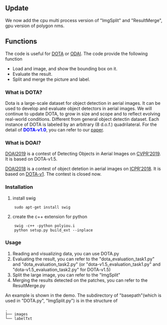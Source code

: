 
## Update


<p>
    We now add the cpu multi process version of "ImgSplit" and "ResultMerge", gpu version of polygon nms.
</p>

## Functions

The code is useful for <a href="http://captain.whu.edu.cn/DOTAweb/">DOTA<a> or
<a href="http://captain.whu.edu.cn/ODAI/">ODAI<a>. The code provide the following function
<ul>
    <li>
        Load and image, and show the bounding box on it.
    </li>
    <li>
        Evaluate the result.
    </li>
    <li>
        Split and merge the picture and label.
    </li>
</ul>

### What is DOTA?
<p>
Dota is a large-scale dataset for object detection in aerial images. 
It can be used to develop and evaluate object detectors in aerial images. 
We will continue to update DOTA, to grow in size and scope and to reflect evolving real-world conditions.
Different from general object detectin dataset. Each instance of DOTA is labeled by an arbitrary (8 d.o.f.) quadrilateral.
For the detail of <strong style="color:blue"> DOTA-v1.0</strong>, you can refer to our 
<a href="https://arxiv.org/abs/1711.10398">paper</a>.
</p>

### What is DOAI?

[DOAI2019](https://captain-whu.github.io/DOAI2019) is a contest of Detecting Objects in Aerial Images on [CVPR'2019]("http://cvpr2019.thecvf.com/"). It is based on DOTA-v1.5.



[DOAI2018](https://captain-whu.github.io/ODAI) is a contest of object detetion in aerial images on [ICPR'2018]("http://www.icpr2018.org/"). It is based on [DOTA-v1]("http://captain.whu.edu.cn/DOTAweb/"). The contest is closed now. 


### Installation
1. install swig
```
    sudo apt-get install swig
```
2. create the c++ extension for python
```
    swig -c++ -python polyiou.i
    python setup.py build_ext --inplace
```

### Usage
1. Reading and visualizing data, you can use DOTA.py
2. Evaluating the result, you can refer to the "dota_evaluation_task1.py" and "dota_evaluation_task2.py" (or "dota-v1.5_evaluation_task1.py" and "dota-v1.5_evaluation_task2.py" for DOTA-v1.5)
3. Split the large image, you can refer to the "ImgSplit"
4. Merging the results detected on the patches, you can refer to the ResultMerge.py

An example is shown in the demo.
The subdirectory of "basepath"(which is used in "DOTA.py", "ImgSplit.py") is in the structure of
```
.
├── images
└── labelTxt
```

